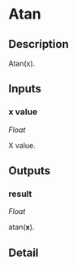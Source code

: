 # Atan

## Description
Atan(x).

## Inputs
### x value

*Float*

X value.

## Outputs
### result

*Float*

atan(**x**).

## Detail

